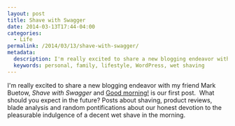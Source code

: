 ```yaml
---
layout: post
title: Shave with Swagger
date: 2014-03-13T17:44-04:00
categories:
  - Life
permalink: /2014/03/13/shave-with-swagger/
metadata:
  description: I'm really excited to share a new blogging endeavor with my friend Mark Buetow, Shave with Swagger and Good morning.
  keywords: personal, family, lifestyle, WordPress, wet shaving
---
```

I'm really excited to share a new blogging endeavor with my friend Mark Buetow, _Shave with Swagger_ and [Good morning!](http://shavewithswagger.wordpress.com/2014/03/12/good-morning/) is our first post.  What should you expect in the future? Posts about shaving, product reviews, blade analysis and random pontifications about our honest devotion to the pleasurable indulgence of a decent wet shave in the morning.

